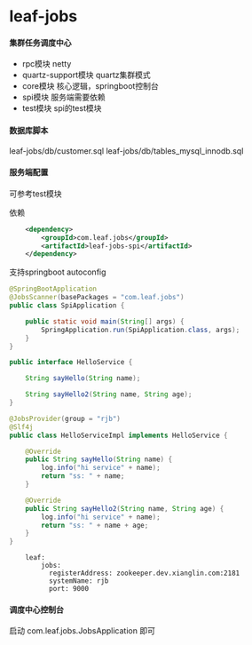 # leaf-jobs
#### 集群任务调度中心
- rpc模块                 netty
- quartz-support模块      quartz集群模式
- core模块                核心逻辑，springboot控制台     
- spi模块                 服务端需要依赖
- test模块                spi的test模块
                  

#### 数据库脚本
leaf-jobs/db/customer.sql
leaf-jobs/db/tables_mysql_innodb.sql

#### 服务端配置
可参考test模块

依赖
````xml
    <dependency>
        <groupId>com.leaf.jobs</groupId>
        <artifactId>leaf-jobs-spi</artifactId>
    </dependency>
````

支持springboot autoconfig
````java
@SpringBootApplication
@JobsScanner(basePackages = "com.leaf.jobs")
public class SpiApplication {

    public static void main(String[] args) {
        SpringApplication.run(SpiApplication.class, args);
    }
}

public interface HelloService {

    String sayHello(String name);

    String sayHello2(String name, String age);
}

@JobsProvider(group = "rjb")
@Slf4j
public class HelloServiceImpl implements HelloService {

    @Override
    public String sayHello(String name) {
        log.info("hi service" + name);
        return "ss: " + name;
    }

    @Override
    public String sayHello2(String name, String age) {
        log.info("hi service" + name);
        return "ss: " + name + age;
    }
}
````

````properties
    leaf:
        jobs:
          registerAddress: zookeeper.dev.xianglin.com:2181
          systemName: rjb
          port: 9000
````

#### 调度中心控制台
启动 com.leaf.jobs.JobsApplication 即可




